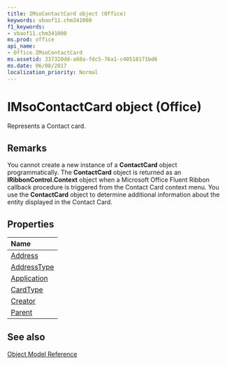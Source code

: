 ```yaml
---
title: IMsoContactCard object (Office)
keywords: vbaof11.chm341000
f1_keywords:
- vbaof11.chm341000
ms.prod: office
api_name:
- Office.IMsoContactCard
ms.assetid: 337320dd-a60a-fdc5-76a1-c40518171bd6
ms.date: 06/08/2017
localization_priority: Normal
---
```



# IMsoContactCard object (Office)

Represents a Contact card.


## Remarks

You cannot create a new instance of a  **ContactCard** object programmatically. The **ContactCard** object is returned as an **IRibbonControl.Context** object when a Microsoft Office Fluent Ribbon callback procedure is triggered from the Contact Card context menu. You use the **ContactCard** object to determine additional information about the entity displayed in the Contact Card.


## Properties



|Name|
|:-----|
|[Address](Office.IMsoContactCard.Address.md)|
|[AddressType](Office.IMsoContactCard.AddressType.md)|
|[Application](Office.IMsoContactCard.Application.md)|
|[CardType](Office.IMsoContactCard.CardType.md)|
|[Creator](Office.IMsoContactCard.Creator.md)|
|[Parent](Office.IMsoContactCard.Parent.md)|

## See also





[Object Model Reference](./overview/Library-Reference/reference-object-library-reference-for-office.md)
